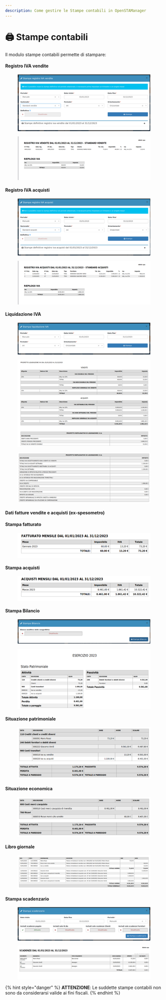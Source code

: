 ```yaml
---
description: Come gestire le Stampe contabili in OpenSTAManager
---
```


# 🖨 Stampe contabili

Il modulo stampe contabili permette di stampare:

#### Registro IVA vendite

<figure><img src="../../../.gitbook/assets/immagine (126).png" alt=""><figcaption></figcaption></figure>

<figure><img src="../../../.gitbook/assets/immagine (227).png" alt=""><figcaption></figcaption></figure>

#### Registro IVA acquisti

<figure><img src="../../../.gitbook/assets/immagine (115).png" alt=""><figcaption></figcaption></figure>

<figure><img src="../../../.gitbook/assets/immagine (231).png" alt=""><figcaption></figcaption></figure>

#### Liquidazione IVA

<figure><img src="../../../.gitbook/assets/immagine (121).png" alt=""><figcaption></figcaption></figure>

<figure><img src="../../../.gitbook/assets/immagine (243).png" alt=""><figcaption></figcaption></figure>

<figure><img src="../../../.gitbook/assets/immagine (111).png" alt=""><figcaption></figcaption></figure>

#### Dati fatture vendite e acquisti (ex-spesometro)

#### Stampa fatturato

<figure><img src="../../../.gitbook/assets/immagine (1).png" alt=""><figcaption></figcaption></figure>

#### Stampa acquisti

<figure><img src="../../../.gitbook/assets/immagine (14).png" alt=""><figcaption></figcaption></figure>

#### Stampa Bilancio

<figure><img src="../../../.gitbook/assets/immagine (238).png" alt=""><figcaption></figcaption></figure>

<figure><img src="../../../.gitbook/assets/immagine (127).png" alt=""><figcaption></figcaption></figure>

#### Situazione patrimoniale

<figure><img src="../../../.gitbook/assets/immagine (125).png" alt=""><figcaption></figcaption></figure>

#### Situazione economica

<figure><img src="../../../.gitbook/assets/immagine (234).png" alt=""><figcaption></figcaption></figure>

#### Libro giornale

<figure><img src="../../../.gitbook/assets/immagine (119).png" alt=""><figcaption></figcaption></figure>

#### Stampa scadenzario

<figure><img src="../../../.gitbook/assets/immagine (253).png" alt=""><figcaption></figcaption></figure>

<figure><img src="../../../.gitbook/assets/immagine (117).png" alt=""><figcaption></figcaption></figure>

{% hint style="danger" %}
**ATTENZIONE**: Le suddette stampe contabili non sono da considerarsi valide ai fini fiscali.
{% endhint %}
